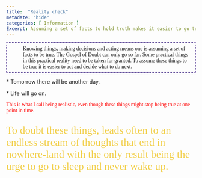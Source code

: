 ```yaml
---
title:  "Reality check"
metadate: "hide"
categories: [ Information ]
Excerpt: Assuming a set of facts to hold truth makes it easier to go trough daily life.
---
```



<p style="padding: 0.5em 1em 0.5em 3em; border-width: 2px; border-color: #2b0a78; border-style: dotted; color: 'purple'; font-family: 'Consolas'; align: right; "> Knowing things, making decisions and acting means one is assuming a set of facts to be true.  The Gospel of Doubt can only go so far. Some practical things in this practical reality need to be taken for granted. To assume these things to be true it is easier to act and decide what to do next.</p>

<p class="text-info">* Tomorrow there will be another day. </p>

<p class="lead">* Life will go on.</p>

<p style="color: red; font-family: 'Calibri';"> This is what I call being realistic, even though these things might stop being true at one point in time. </p>

<p style="color: #f2cf4a; font-family: 'Consolas'; font-size: 2em;">To doubt these things, leads often to an endless stream of thoughts that end in <abbr>nowhere-land</abbr> with the only result being the urge to go to sleep and never wake up. </p>
